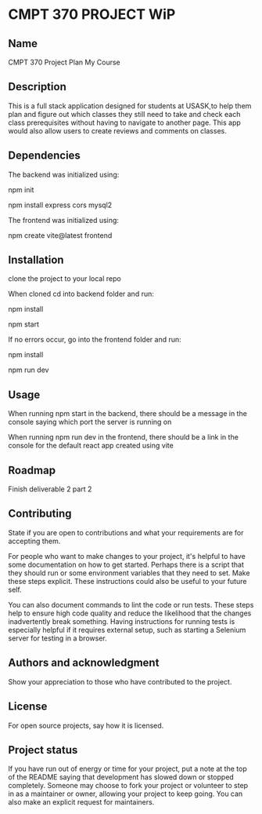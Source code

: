 # CMPT 370 PROJECT WiP

## Name
CMPT 370 Project
Plan My Course

## Description
This is a full stack application designed for students at USASK,to help them plan and figure out which classes they still need to take and check each class prerequisites without having to navigate to another page. This app would also allow users to create reviews and comments on classes.

## Dependencies
The backend was initialized using:

npm init

npm install express cors mysql2

The frontend was initialized using:

npm create vite@latest frontend

## Installation
clone the project to your local repo

When cloned cd into backend folder and run:

npm install

npm start

If no errors occur, go into the frontend folder and run:

npm install

npm run dev

## Usage
When running npm start in the backend, there should be a message in the console saying which port the server is running on

When running npm run dev in the frontend, there should be a link in the console for the default react app created using vite 

## Roadmap
Finish deliverable 2 part 2

## Contributing
State if you are open to contributions and what your requirements are for accepting them.

For people who want to make changes to your project, it's helpful to have some documentation on how to get started. Perhaps there is a script that they should run or some environment variables that they need to set. Make these steps explicit. These instructions could also be useful to your future self.

You can also document commands to lint the code or run tests. These steps help to ensure high code quality and reduce the likelihood that the changes inadvertently break something. Having instructions for running tests is especially helpful if it requires external setup, such as starting a Selenium server for testing in a browser.

## Authors and acknowledgment
Show your appreciation to those who have contributed to the project.

## License
For open source projects, say how it is licensed.

## Project status
If you have run out of energy or time for your project, put a note at the top of the README saying that development has slowed down or stopped completely. Someone may choose to fork your project or volunteer to step in as a maintainer or owner, allowing your project to keep going. You can also make an explicit request for maintainers.
